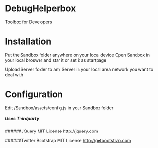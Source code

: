 DebugHelperbox
==============

Toolbox for Developers


Installation
========

Put the Sandbox folder anywhere on your local device
Open Sandbox in your local broswer and star it or set it as startpage

Upload Server folder to any Server in your local area network you want to deal with


Configuration
========
Edit /Sandbox/assets/config.js in your Sandbox folder

##### Uses Thirdparty 

######JQuery
	MIT License
http://jquery.com

######Twitter Bootstrap
	MIT License
http://getbootstrap.com